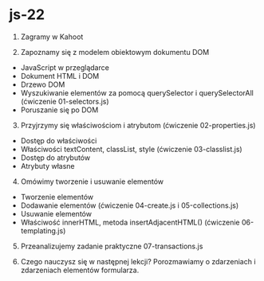 # js-22

1. Zagramy w Kahoot

2. Zapoznamy się z modelem obiektowym dokumentu DOM
- JavaScript w przeglądarce
- Dokument HTML i DOM
- Drzewo DOM
- Wyszukiwanie elementów za pomocą querySelector i querySelectorAll (ćwiczenie 01-selectors.js)
- Poruszanie się po DOM

3. Przyjrzymy się właściwościom i atrybutom (ćwiczenie 02-properties.js)
- Dostęp do właściwości
- Właściwości textContent, classList, style (ćwiczenie 03-classlist.js)
- Dostęp do atrybutów
- Atrybuty własne

4. Omówimy tworzenie i usuwanie elementów
- Tworzenie elementów
- Dodawanie elementów (ćwiczenie 04-create.js і 05-collections.js)
- Usuwanie elementów
- Właściwość innerHTML, metoda insertAdjacentHTML() (ćwiczenie 06-templating.js)

5. Przeanalizujemy zadanie praktyczne 07-transactions.js

6. Czego nauczysz się w następnej lekcji? Porozmawiamy o zdarzeniach i zdarzeniach elementów formularza. 

